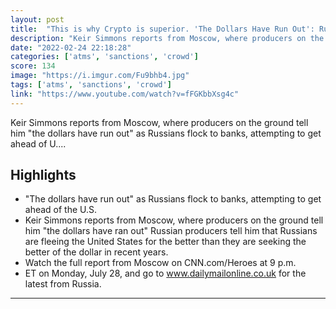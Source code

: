 ```yaml
---
layout: post
title:  "This is why Crypto is superior. 'The Dollars Have Run Out': Russians Crowd ATMs As Sanctions Take Effect"
description: "Keir Simmons reports from Moscow, where producers on the ground tell him \"the dollars have run out\" as Russians flock to banks, attempting to get ahead of U...."
date: "2022-02-24 22:18:28"
categories: ['atms', 'sanctions', 'crowd']
score: 134
image: "https://i.imgur.com/Fu9bhb4.jpg"
tags: ['atms', 'sanctions', 'crowd']
link: "https://www.youtube.com/watch?v=fFGKbbXsg4c"
---
```


Keir Simmons reports from Moscow, where producers on the ground tell him \"the dollars have run out\" as Russians flock to banks, attempting to get ahead of U....

## Highlights

- "The dollars have run out" as Russians flock to banks, attempting to get ahead of the U.S.
- Keir Simmons reports from Moscow, where producers on the ground tell him "the dollars have ran out"    Russian producers tell him that Russians are fleeing the United States for the better than they are seeking the better of the dollar in recent years.
- Watch the full report from Moscow on CNN.com/Heroes at 9 p.m.
- ET on Monday, July 28, and go to www.dailymailonline.co.uk for the latest from Russia.

---

